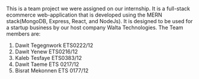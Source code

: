 This is a team project we were assigned on our internship. It is a full-stack ecommerce web-application that is developed using the MERN stack(MongoDB, Express, React, and NodeJs). It is designed to 
be used for a startup business by our host company Walta Technologies. 
The Team members are:
1. Dawit Tegegnwork  ETS0222/12
2. Dawit Yenew ETS0216/12
3. Kaleb Tesfaye  ETS0383/12
4. Dawit Taeme ETS 0217/12
5. Bisrat Mekonnen ETS 0177/12
